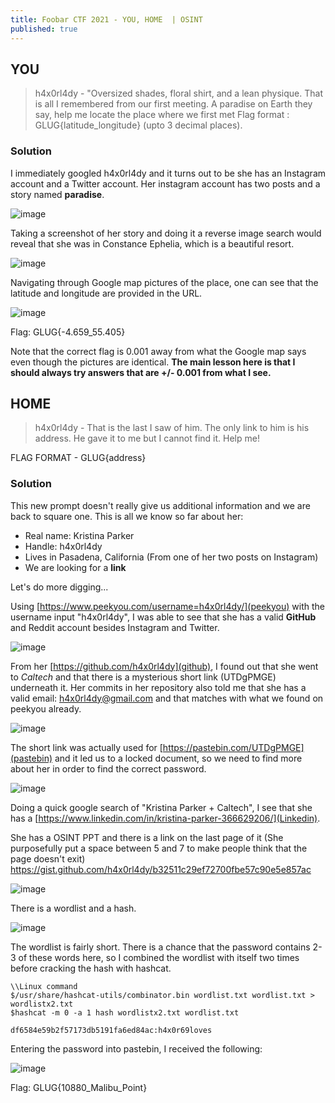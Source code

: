 ```yaml
---
title: Foobar CTF 2021 - YOU, HOME  | OSINT
published: true
---
```


## [](#header-2)YOU

> h4x0rl4dy - "Oversized shades, floral shirt, and a lean physique. That is all I remembered from our first meeting. A paradise on Earth they say, help me locate the place where we first met
Flag format : GLUG{latitude_longitude} (upto 3 decimal places).


### [](#header-3)Solution
I immediately googled h4x0rl4dy and it turns out to be she has an Instagram account and a Twitter account. 
Her instagram account has two posts and a story named **paradise**.

![image](https://user-images.githubusercontent.com/81070073/113341987-c2005d00-92e2-11eb-9907-9e08f37f532a.png)

Taking a screenshot of her story and doing it a reverse image search would reveal that she was in Constance Ephelia, which is a beautiful resort.

![image](https://user-images.githubusercontent.com/81070073/113342142-f7a54600-92e2-11eb-9865-8b149d5ef1e3.png)

Navigating through Google map pictures of the place, one can see that the latitude and longitude are provided in the URL.

![image](https://user-images.githubusercontent.com/81070073/113342519-74382480-92e3-11eb-81c9-74c13d08a437.png)

Flag: GLUG{-4.659_55.405}

Note that the correct flag is 0.001 away from what the Google map says even though the pictures are identical. 
**The main lesson here is that I should always try answers that are +/- 0.001 from what I see.**

## [](#header-2)HOME

> h4x0rl4dy - That is the last I saw of him. The only link to him is his address. He gave it to me but I cannot find it. Help me!

FLAG FORMAT - GLUG{address}

### [](#header-3)Solution
This new prompt doesn't really give us additional information and we are back to square one. 
This is all we know so far about her:
- Real name: Kristina Parker 
- Handle: h4x0rl4dy
- Lives in Pasadena, California (From one of her two posts on Instagram)
- We are looking for a **link**

Let's do more digging...

Using [https://www.peekyou.com/username=h4x0rl4dy/](peekyou) with the username input "h4x0rl4dy", I was able to see that she has a valid **GitHub** and Reddit account besides Instagram and Twitter. 

![image](https://user-images.githubusercontent.com/81070073/113347833-96817080-92ea-11eb-9889-44c6303de761.png)

From her [https://github.com/h4x0rl4dy](github), I found out that she went to _Caltech_ and that there is a mysterious short link (UTDgPMGE) underneath it. Her commits in her repository also told me that she has a valid email: h4x0rl4dy@gmail.com and that matches with what we found on peekyou already.

![image](https://user-images.githubusercontent.com/81070073/113347752-7d78bf80-92ea-11eb-83ad-45b7cf5c23d9.png)

The short link was actually used for [https://pastebin.com/UTDgPMGE](pastebin) and it led us to a locked document, so we need to find more about her in order to find the correct password.

![image](https://user-images.githubusercontent.com/81070073/113349493-fc6ef780-92ec-11eb-8ceb-aa7a91ee4ef1.png)

Doing a quick google search of "Kristina Parker + Caltech", I see that she has a [https://www.linkedin.com/in/kristina-parker-366629206/](Linkedin).

She has a OSINT PPT and there is a link on the last page of it (She purposefully put a space between 5 and 7 to make people think that the page doesn't exit)
https://gist.github.com/h4x0rl4dy/b32511c29ef72700fbe57c90e5e857ac

![image](https://user-images.githubusercontent.com/81070073/113348706-cbda8e00-92eb-11eb-8919-f966f45c34ae.png)

There is a wordlist and a hash.

![image](https://user-images.githubusercontent.com/81070073/113348977-3095e880-92ec-11eb-872c-12f3cb0d9d6b.png)

The wordlist is fairly short. There is a chance that the password contains 2-3 of these words here, so I combined the wordlist with itself two times before cracking the hash with hashcat.

```Linux
\\Linux command
$/usr/share/hashcat-utils/combinator.bin wordlist.txt wordlist.txt > wordlistx2.txt
$hashcat -m 0 -a 1 hash wordlistx2.txt wordlist.txt

df6584e59b2f57173db5191fa6ed84ac:h4x0r69loves
```

Entering the password into pastebin, I received the following:

![image](https://user-images.githubusercontent.com/81070073/113352314-eb27ea00-92f0-11eb-99cd-181148753792.png)

Flag: GLUG{10880_Malibu_Point}

